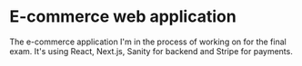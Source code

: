 # E-commerce web application

The e-commerce application I'm in the process of working on for the final exam. It's using React, Next.js, Sanity for backend and Stripe for payments. 
